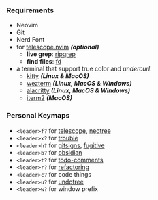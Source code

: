 ### Requirements

- Neovim
- Git
- Nerd Font
- for [telescope.nvim](https://github.com/nvim-telescope/telescope.nvim) **_(optional)_**
  - **live grep**: [ripgrep](https://github.com/BurntSushi/ripgrep)
  - **find files**: [fd](https://github.com/sharkdp/fd)
- a terminal that support true color and _undercurl_:
  - [kitty](https://github.com/kovidgoyal/kitty) **_(Linux & MacOS)_**
  - [wezterm](https://github.com/wez/wezterm) **_(Linux, MacOS & Windows)_**
  - [alacritty](https://github.com/alacritty/alacritty) **_(Linux, MacOS & Windows)_**
  - [iterm2](https://iterm2.com/) **_(MacOS)_**

### Personal Keymaps

- `<leader>f?` for [telescope](https://github.com/nvim-telescope/telescope.nvim), [neotree](https://github.com/nvim-neo-tree/neo-tree.nvim)
- `<leader>x?` for [trouble](https://github.com/folke/trouble.nvim)
- `<leader>h?` for [gitsigns](https://github.com/lewis6991/gitsigns.nvim), [fugitive](https://github.com/tpope/vim-fugitive)
- `<leader>b?` for [obsidian](https://github.com/epwalsh/obsidian.nvim)
- `<leader>t?` for [todo-comments](https://github.com/folke/todo-comments.nvim)
- `<leader>r?` for [refactoring](https://github.com/ThePrimeagen/refactoring.nvim)
- `<leader>c?` for code things
- `<leader>u?` for [undotree](https://github.com/mbbill/undotree)
- `<leader>w?` for window prefix
